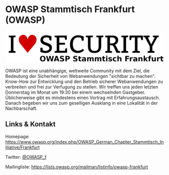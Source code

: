 # OWASP Stammtisch Frankfurt (OWASP)
![OWASP Stammtisch Frankfurt](./owasp.logo.png)

OWASP ist eine unabhängige, weltweite Community mit dem Ziel, die Bedeutung der Sicherheit von Webanwendungen "sichtbar zu machen". Know-How zur Entwicklung und den Betrieb sicherer Webanwendungen zu verbreiten und frei zur Verfugung zu stellen. Wir treffen uns jeden letzten Donnerstag im Monat um 19:30 bei einem wechselnden Gastgeber. Üblicherweise gibt es mindestens einen Vortrag mit Erfahrungsaustausch. Danach begeben wir uns zum geselligen Ausklang in eine Lokalität in der Nachbarschaft.

## Links &amp; Kontakt

Homepage: <https://www.owasp.org/index.php/OWASP_German_Chapter_Stammtisch_Initiative/Frankfurt>


Twitter: [@OWASP_f](https://twitter.com/@OWASP_f)





Mailingliste: <https://lists.owasp.org/mailman/listinfo/owasp-frankfurt>


